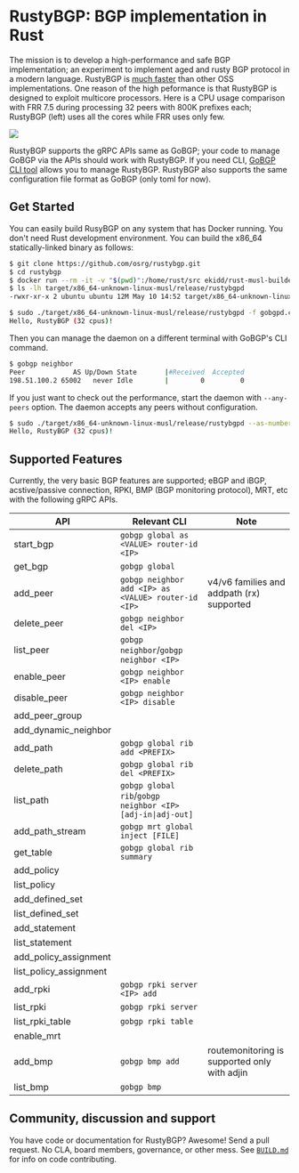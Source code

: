 # RustyBGP: BGP implementation in Rust

The mission is to develop a high-performance and safe BGP implementation; an experiment to implement aged and rusty BGP protocol in a modern language. RustyBGP is [much faster](https://elegantnetwork.github.io/posts/bgp-perf5-1000-internet-neighbors/) than other OSS implementations. One reason of the high peformance is that RustyBGP is designed to exploit multicore processors. Here is a CPU usage comparison with FRR 7.5 during processing 32 peers with 800K prefixes each; RustyBGP (left) uses all the cores while FRR uses only few.

![](.github/assets/htop.gif)

RustyBGP supports the gRPC APIs same as GoBGP; your code to manage GoBGP via the APIs should work with RustyBGP. If you need CLI, [GoBGP CLI tool](https://github.com/osrg/gobgp/releases/tag/v3.0.0) allows you to manage RustyBGP. RustyBGP also supports the same configuration file format as GoBGP (only toml for now).

## Get Started

You can easily build RusyBGP on any system that has Docker running. You don't need Rust development environment. You can build the x86_64 statically-linked binary as follows:

```bash
$ git clone https://github.com/osrg/rustybgp.git
$ cd rustybgp
$ docker run --rm -it -v "$(pwd)":/home/rust/src ekidd/rust-musl-builder cargo build --release
$ ls -lh target/x86_64-unknown-linux-musl/release/rustybgpd
-rwxr-xr-x 2 ubuntu ubuntu 12M May 10 14:52 target/x86_64-unknown-linux-musl/release/rustybgpd
```

```bash
$ sudo ./target/x86_64-unknown-linux-musl/release/rustybgpd -f gobgpd.conf
Hello, RustyBGP (32 cpus)!
```

Then you can manage the daemon on a different terminal with GoBGP's CLI command.

```bash
$ gobgp neighbor
Peer            AS Up/Down State       |#Received  Accepted
198.51.100.2 65002   never Idle        |        0         0
```

If you just want to check out the performance, start the daemon with `--any-peers` option. The daemon accepts any peers without configuration.

```bash
$ sudo ./target/x86_64-unknown-linux-musl/release/rustybgpd --as-number 65001 --router-id 203.0.113.1 --any-peers
Hello, RustyBGP (32 cpus)!
```

## Supported Features

Currently, the very basic BGP features are supported; eBGP and iBGP, acstive/passive connection, RPKI, BMP (BGP monitoring protocol), MRT, etc with the following gRPC APIs.

| API                    | Relevant CLI                                               | Note                                         |
| ---------------------- | ---------------------------------------------------------- | -------------------------------------------- |
| start_bgp              | `gobgp global as <VALUE> router-id <IP>`                   |                                              |
| get_bgp                | `gobgp global`                                             |                                              |
| add_peer               | `gobgp neighbor add <IP> as <VALUE> router-id <IP>`        | v4/v6 families and addpath (rx) supported    |
| delete_peer            | `gobgp neighbor del <IP>`                                  |                                              |
| list_peer              | `gobgp neighbor`/`gobgp neighbor <IP>`                     |                                              |
| enable_peer            | `gobgp neighbor <IP> enable`                               |                                              |
| disable_peer           | `gobgp neighbor <IP> disable`                              |                                              |
| add_peer_group         |                                                            |                                              |
| add_dynamic_neighbor   |                                                            |                                              |
| add_path               | `gobgp global rib add <PREFIX>`                            |                                              |
| delete_path            | `gobgp global rib del <PREFIX>`                            |                                              |
| list_path              | `gobgp global rib`/`gobgp neighbor <IP> [adj-in\|adj-out]` |                                              |
| add_path_stream        | `gobgp mrt global inject [FILE]`                           |                                              |
| get_table              | `gobgp global rib summary`                                 |                                              |
| add_policy             |                                                            |                                              |
| list_policy            |                                                            |                                              |
| add_defined_set        |                                                            |                                              |
| list_defined_set       |                                                            |                                              |
| add_statement          |                                                            |                                              |
| list_statement         |                                                            |                                              |
| add_policy_assignment  |                                                            |                                              |
| list_policy_assignment |                                                            |                                              |
| add_rpki               | `gobgp rpki server <IP> add`                               |                                              |
| list_rpki              | `gobgp rpki server`                                        |                                              |
| list_rpki_table        | `gobgp rpki table`                                         |                                              |
| enable_mrt             |                                                            |                                              |
| add_bmp                | `gobgp bmp add`                                            | routemonitoring is supported only with adjin |
| list_bmp               | `gobgp bmp`                                                |                                              |

## Community, discussion and support

You have code or documentation for RustyBGP? Awesome! Send a pull request. No CLA, board members, governance, or other mess. See [`BUILD.md`](BUILD.md) for info on code contributing.
